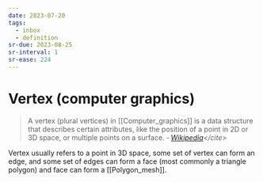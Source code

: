 ```yaml
---
date: 2023-07-20
tags:
  - inbox
  - definition
sr-due: 2023-08-25
sr-interval: 1
sr-ease: 224
---
```


# Vertex (computer graphics)

> A vertex (plural vertices) in [[Computer_graphics]] is a data structure that
> describes certain attributes, like the position of a point in 2D or 3D space,
> or multiple points on a surface.
> - <cite>[Wikipedia](https://en.wikipedia.org/wiki/Vertex_(computer_graphics))</cite>

Vertex usually refers to a point in 3D space, some set of vertex can form an
edge, and some set of edges can form a face (most commonly a triangle polygon)
and face can form a [[Polygon_mesh]].

